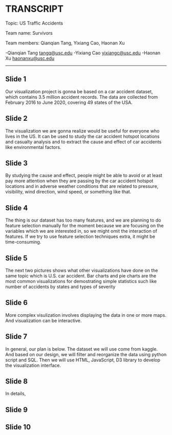 # TRANSCRIPT

Topic: US Traffic Accidents

Team name: Survivors

Team members: Qianqian Tang, Yixiang Cao, Haonan Xu


-Qianqian Tang <tangq@usc.edu>
-Yixiang Cao <yixiangc@usc.edu>
-Haonan Xu <haonanxu@usc.edu>

---

## Slide 1
Our visualization project is gonna be based on a car accident dataset, which contains 3.5 million accident records. The data are collected from February 2016 to June 2020, covering 49 states of the USA.
## Slide 2
The visualization we are gonna realize would be useful for everyone who lives in the US. It can be used to study the car accident hotspot locations and casualty analysis and to extract the cause and effect of car accidents like environmental factors.
## Slide 3
By studying the cause and effect, people might be able to avoid or at least pay more attention when they are passing by the car accident hotspot locations and in adverse weather conditions that are related to pressure, visibility, wind direction, wind speed, or something like that.
## Slide 4
The thing is our dataset has too many features, and we are planning to do feature selection manually for the moment because we are focusing on the variables which we are interested in, so we might omit the interaction of features. If we try to use feature selection techniques extra, it might be time-consuming.
## Slide 5
The next two pictures shows what other visualizations have done on the same topic which is U.S. car accident. Bar charts and pie charts are the most common visualizations for demostrating simple statistics such like number of accidents by states and types of severity  
## Slide 6
More complex visulization involves displaying the data in one or more maps. And visualization can be interactive.
## Slide 7
In general, our plan is below. The dataset we will use come from kaggle. And based on our design, we will filter and reorganize the data using python script and SQL. Then we will use HTML, JavaScript, D3 library to develop the visualization interface. 
## Slide 8
In details, 
## Slide 9

## Slide 10
